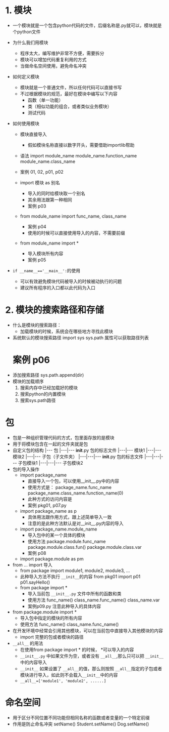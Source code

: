 # 1. 模块
- 一个模块就是一个包含python代码的文件，后缀名称是.py就可以，模块就是个python文件
- 为什么我们用模块
    - 程序太大，编写维护非常不方便，需要拆分
    - 模块可以增加代码重复利用的方式
    - 当做命名空间使用，避免命名冲突
- 如何定义模块
    - 模块就是一个普通文件，所以任何代码可以直接书写
    - 不过根据模块的规范，最好在模块中编写以下内容
        - 函数（单一功能）
        - 类（相似功能的组合，或者类似业务模块）
        - 测试代码
        
- 如何使用模块
    - 模块直接导入
        - 假如模块名称直接以数字开头，需要借助importlib帮助
        
    - 语法
        import module_name
        module_name.function_name
        module_name.class_name
    - 案例 01, 02, p01, p02
    - import 模块 as 别名
        - 导入的同时给模块取一个别名
        - 其余用法跟第一种相同
        - 案例 p03
    - from module_name import func_name, class_name
        - 案例 p04
        - 使用的时候可以直接使用导入的内容，不需要前缀
    - from module_name import *
        - 导入模块所有内容
        - 案例 p05
- `if __name__=='__main__':`的使用
    - 可以有效避免模块代码被导入的时候被动执行的问题
    - 建议所有程序的入口都以此代码为入口
# 2. 模块的搜索路径和存储
- 什么是模块的搜索路径：
    - 加载模块的时候，系统会在哪些地方寻找此模块
- 系统默认的模块搜索路径
    import sys
    sys.path 属性可以获取路径列表
    # 案例 p06
- 添加搜索路径
    sys.path.append(dir)
- 模块的加载顺序
    1. 搜索内存中已经加载好的模块
    2. 搜索python的内置模块
    3. 搜索sys.path路径
# 包
- 包是一种组织管理代码的方式，包里面存放的是模块
- 用于将模块包含在一起的文件夹就是包
- 自定义包的结构
    |--- 包
    |---|--- __init__.py 包的标志文件
    |---|--- 模块1
    |---|--- 模块2
    |---|--- 子包（子文件夹）
    |---|---|--- __init__.py 包的标志文件
    |---|---|--- 子包模块1
    |---|---|--- 子包模块2
- 包的导入操作
    - import package_name
        - 直接导入一个包，可以使用__init__.py中的内容
        - 使用方式是：
            package_name.func_name
            package_name.class_name.function_name(0)
        - 此种方式的访问内容是
        - 案例 pkg01, p07.py
    - import package_name as p
        - 具体用法跟作用方式，跟上述简单导入一致
        - 注意的是此种方法默认是对__init__.py内容的导入
    - import package_name.module_name
        - 导入包中的某一个具体的模块
        - 使用方法
            package.module.func_name
            package.module.class.fun()
            package.module.class.var
        - 案例 p08
    - import package.module as pm
- from ... import 导入
    - from package import module1, module2, module3, ...
    - 此种导入方法不执行 `__init__`的内容
        from pkg01 import p01
        p01.sayHello()
    - from package import *
        - 导入当前包 `__init__.py` 文件中所有的函数和类
        - 使用方法
            func_name()
            class_name.func_name()
            class_name.var
        - 案例p09.py 注意此种导入的具体内容
- from package.module import *
    - 导入包中指定的模块的所有内容
    - 使用方法
        func_name()
        class_name.func_name()
- 在开发环境中经常会引用其他模块，可以在当前包中直接导入其他模块的内容
    - import 完整的包或者模块的路径
- `__all__` 的用法
    - 在使用from package import * 的时候， *可以导入的内容
    - `__init__.py` 中如果文件为空，或者没有 `__all__`,那么只可以把 `__init__`中的内容导入
    - `__init__` 如果设置了 `__all__`的值，那么则按照 `__all__`指定的子包或者模块进行导入，如此则不会载入`__init__`中的内容
    - `__all__=['module1', 'module2', ......]`
# 命名空间
- 用于区分不同位置不同功能但相同名称的函数或者变量的一个特定前缀
- 作用是防止命名冲突
    setName()
    Student.setName()
    Dog.setName()